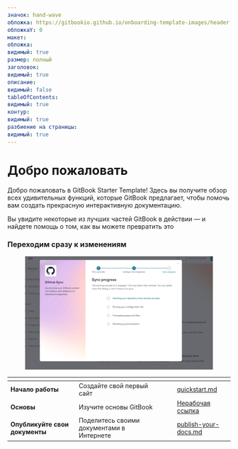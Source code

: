 ```yaml
---
значок: hand-wave
обложка: https://gitbookio.github.io/onboarding-template-images/header.png
обложкаY: 0
макет:
обложка:
видимый: true
размер: полный
заголовок:
видимый: true
описание:
видимый: false
tableOfContents:
видимый: true
контур:
видимый: true
разбиение на страницы:
видимый: true
---
```


# Добро пожаловать

Добро пожаловать в GitBook Starter Template! Здесь вы получите обзор всех удивительных функций, которые GitBook предлагает, чтобы помочь вам создать прекрасную интерактивную документацию.

Вы увидите некоторые из лучших частей GitBook в действии — и найдете помощь о том, как вы можете превратить это&#x20;

### Переходим сразу к изменениям

<figure><img src=".gitbook/assets/image.png" alt=""><figcaption></figcaption></figure>

<table data-view="cards"><thead><tr><th></th><th></th><th data-hidden data-card-cover data-type="files"></th><th data-hidden></th><th data-hidden data-card-target data-type="content-ref"></th></tr></thead><tbody><tr><td><strong>Начало работы</strong></td><td>Создайте свой первый сайт</td><td></td><td></td><td><a href="getting-started/quickstart.md">quickstart.md</a></td></tr><tr><td><strong>Основы</strong></td><td>Изучите основы GitBook</td><td></td><td></td><td><a href="broken-reference">Нерабочая ссылка</a></td></tr><tr><td><strong>Опубликуйте свои документы</strong></td><td>Поделитесь своими документами в Интернете</td><td></td><td></td><td><a href="getting-started/publish-your-docs.md">publish-your-docs.md</a></td></tr></tbody></table>
